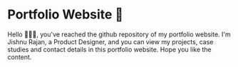 # Portfolio Website 🎨
Hello 🙋🏻‍♂️, you've reached the github repository of my portfolio website. I'm Jishnu Rajan, a Product Designer, and you can view my projects, case studies and contact details in this portfolio website. Hope you like the content.
